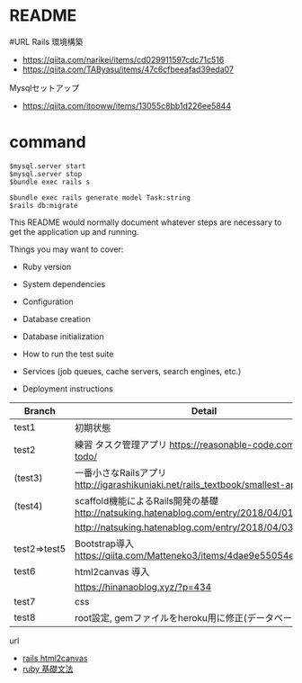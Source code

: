 # README

#URL
Rails 環境構築
- https://qiita.com/narikei/items/cd029911597cdc71c516
- https://qiita.com/TAByasu/items/47c6cfbeeafad39eda07

Mysqlセットアップ
- https://qiita.com/itooww/items/13055c8bb1d226ee5844


# command
```
$mysql.server start
$mysql.server stop
$bundle exec rails s

$bundle exec rails generate model Task:string
$rails db:migrate
```


This README would normally document whatever steps are necessary to get the
application up and running.

Things you may want to cover:

* Ruby version

* System dependencies

* Configuration

* Database creation

* Database initialization

* How to run the test suite

* Services (job queues, cache servers, search engines, etc.)

* Deployment instructions

|Branch|Detail|
| - | - |
|test1|初期状態|
|test2|練習 タスク管理アプリ https://reasonable-code.com/rails-todo/|
|   (test3)|一番小さなRailsアプリ http://igarashikuniaki.net/rails_textbook/smallest-app.html|
|   (test4)|scaffold機能によるRails開発の基礎 http://natsuking.hatenablog.com/entry/2018/04/01/015336 |
|     | http://natsuking.hatenablog.com/entry/2018/04/03/012146 |
|test2=>test5|Bootstrap導入 https://qiita.com/Matteneko3/items/4dae9e55054e4a4affb4 |
|test6|html2canvas 導入|
|     | https://hinanaoblog.xyz/?p=434 |
|test7|css|
|test8|root設定, gemファイルをheroku用に修正(データベース等)|


url
- [rails html2canvas](https://qiita.com/tonishi/items/91ad735c9fac6e77fd22)
- [ruby 基礎文法](https://qiita.com/Fendo181/items/eb2cb17f32d99aa01f59)
